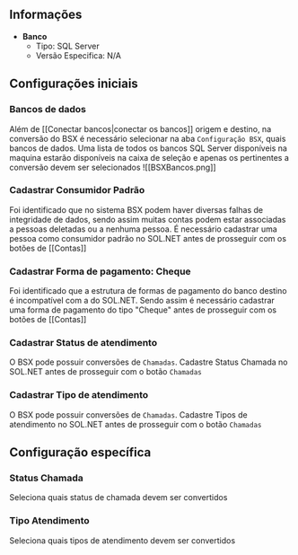 ## Informações
- **Banco**
    - Tipo: SQL Server
    - Versão Especifica: N/A

## Configurações iniciais
### Bancos de dados
Além de [[Conectar bancos|conectar os bancos]] origem e destino, na conversão do BSX é necessário selecionar na aba `Configuração BSX`, quais bancos de dados. Uma lista de todos os bancos SQL Server disponíveis na maquina estarão disponíveis na caixa de seleção e apenas os pertinentes a conversão devem ser selecionados
![[BSXBancos.png]]

### Cadastrar Consumidor Padrão
Foi identificado que no sistema BSX podem haver diversas falhas de integridade de dados, sendo assim muitas contas podem estar associadas a pessoas deletadas ou a nenhuma pessoa. É necessário cadastrar uma pessoa como consumidor padrão no SOL.NET antes de prosseguir com os botões de [[Contas]]

### Cadastrar Forma de pagamento: Cheque
Foi identificado que a estrutura de formas de pagamento do banco destino é incompatível com a do SOL.NET. Sendo assim é necessário cadastrar uma forma de pagamento do tipo "Cheque" antes de prosseguir com os botões de [[Contas]]

### Cadastrar Status de atendimento
O BSX pode possuir conversões de `Chamadas`. Cadastre Status Chamada no SOL.NET antes de prosseguir com o botão `Chamadas`

### Cadastrar Tipo de atendimento
O BSX pode possuir conversões de `Chamadas`. Cadastre Tipos de atendimento no SOL.NET antes de prosseguir com o botão `Chamadas`
## Configuração específica

### Status Chamada
Seleciona quais status de chamada devem ser convertidos

### Tipo Atendimento
Seleciona quais tipos de atendimento devem ser convertidos